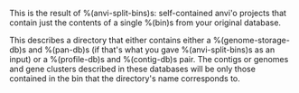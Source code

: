 This is the result of %(anvi-split-bins)s: self-contained anvi'o projects that contain just the contents of a single %(bin)s from your original database. 

This describes a directory that either contains either a %(genome-storage-db)s and %(pan-db)s (if that's what you gave %(anvi-split-bins)s as an input) or a %(profile-db)s and %(contig-db)s pair. The contigs or genomes and gene clusters described in these databases will be only those contained in the bin that the directory's name corresponds to.  
